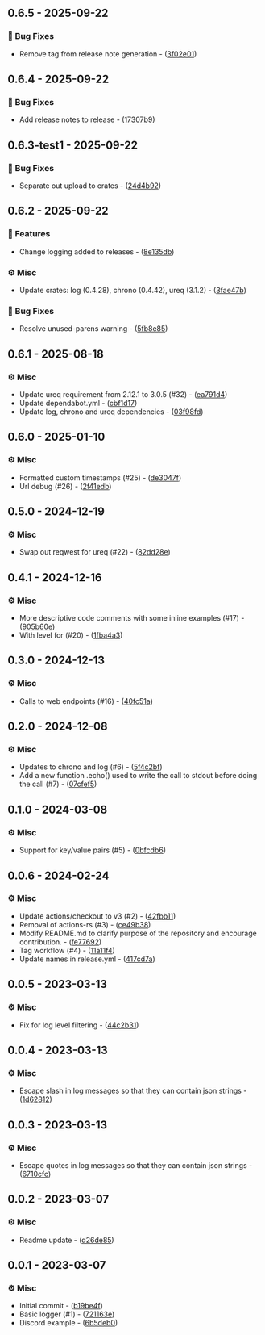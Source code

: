 ## 0.6.5 - 2025-09-22

### 🐛 Bug Fixes

- Remove tag from release note generation - ([3f02e01](https://github.com///commit/3f02e015a8c4012ca619e7ef3a5adb09f179948e))

## 0.6.4 - 2025-09-22

### 🐛 Bug Fixes

- Add release notes to release - ([17307b9](https://github.com///commit/17307b97d455ad103f8cbc978548bf8a5f84796e))

## 0.6.3-test1 - 2025-09-22

### 🐛 Bug Fixes

- Separate out upload to crates - ([24d4b92](https://github.com///commit/24d4b922ed48a7e64e27d30238862429fa7e225d))

## 0.6.2 - 2025-09-22

### 🚀 Features

- Change logging added to releases - ([8e135db](https://github.com///commit/8e135dbc28737ca9b4316e765140986965510951))

### ⚙️ Misc

- Update crates: log (0.4.28), chrono (0.4.42), ureq (3.1.2) - ([3fae47b](https://github.com///commit/3fae47b593ee7fd3e4fb40d00796b802d92d58da))

### 🐛 Bug Fixes

- Resolve unused-parens warning - ([5fb8e85](https://github.com///commit/5fb8e8520c71b4bd87a3f6ecc2ae9f8fc3e82815))

## 0.6.1 - 2025-08-18

### ⚙️ Misc

- Update ureq requirement from 2.12.1 to 3.0.5 (#32) - ([ea791d4](https://github.com///commit/ea791d4b585a28e787f0793fda01fc5aef1ff68a))
- Update dependabot.yml - ([cbf1d17](https://github.com///commit/cbf1d177227fb6439b037fed68a73cbd8c55cc45))
- Update log, chrono and ureq dependencies - ([03f98fd](https://github.com///commit/03f98fdcfe662d72a65f7aa057710c449b5a891b))

## 0.6.0 - 2025-01-10

### ⚙️ Misc

- Formatted custom timestamps (#25) - ([de3047f](https://github.com///commit/de3047f3fdb3ed67fd74fe28193dff7b7e6e13ea))
- Url debug (#26) - ([2f41edb](https://github.com///commit/2f41edbef097e250648deb86ed944c7796dce660))

## 0.5.0 - 2024-12-19

### ⚙️ Misc

- Swap out reqwest for ureq (#22) - ([82dd28e](https://github.com///commit/82dd28ebd61beeda7102459f47e6250fd0d01ae5))

## 0.4.1 - 2024-12-16

### ⚙️ Misc

- More descriptive code comments with some inline examples (#17) - ([905b60e](https://github.com///commit/905b60e6aa75b1d3e9e0b8e0d0ecb8e18254ee7f))
- With level for (#20) - ([1fba4a3](https://github.com///commit/1fba4a377db69cd17ad0e612e97f4372d501d58f))

## 0.3.0 - 2024-12-13

### ⚙️ Misc

- Calls to web endpoints (#16) - ([40fc51a](https://github.com///commit/40fc51ab0c64f0c4487d498fe717180cc8355ded))

## 0.2.0 - 2024-12-08

### ⚙️ Misc

- Updates to chrono and log (#6) - ([5f4c2bf](https://github.com///commit/5f4c2bf8bf4811a197f6949009b2541056276232))
- Add a new function .echo() used to write the call to stdout before doing the call (#7) - ([07cfef5](https://github.com///commit/07cfef5ad499d630d6b0354b4dd0753dbdd07bc8))

## 0.1.0 - 2024-03-08

### ⚙️ Misc

- Support for key/value pairs (#5) - ([0bfcdb6](https://github.com///commit/0bfcdb659fce712ca10b17af9655d072e42df7ef))

## 0.0.6 - 2024-02-24

### ⚙️ Misc

- Update actions/checkout to v3 (#2) - ([42fbb11](https://github.com///commit/42fbb1157cb3b69501b2c26ce029f933e236f393))
- Removal of actions-rs (#3) - ([ce49b38](https://github.com///commit/ce49b38173ed73ad907a9e49a2818ec6abcb8aec))
- Modify README.md to clarify purpose of the repository and encourage contribution. - ([fe77692](https://github.com///commit/fe7769257871d88ae0bab3df02349ab13f8659d5))
- Tag workflow (#4) - ([11a11f4](https://github.com///commit/11a11f4d1a7dfcf316d9ef57a2a6a77673259175))
- Update names in release.yml - ([417cd7a](https://github.com///commit/417cd7a122c2c7da492812af66a541191e9155b0))

## 0.0.5 - 2023-03-13

### ⚙️ Misc

- Fix for log level filtering - ([44c2b31](https://github.com///commit/44c2b310a969c65296dd7090e2fde52703b8735f))

## 0.0.4 - 2023-03-13

### ⚙️ Misc

- Escape slash in log messages so that they can contain json strings - ([1d62812](https://github.com///commit/1d62812cbadcc84402ce82029930c9df33a492e2))

## 0.0.3 - 2023-03-13

### ⚙️ Misc

- Escape quotes in log messages so that they can contain json strings - ([6710cfc](https://github.com///commit/6710cfcf945fa189c789fc4dd109f1ce48cfe536))

## 0.0.2 - 2023-03-07

### ⚙️ Misc

- Readme update - ([d26de85](https://github.com///commit/d26de857218d60dd63e757b97141b1029d5bb8c0))

## 0.0.1 - 2023-03-07

### ⚙️ Misc

- Initial commit - ([b19be4f](https://github.com///commit/b19be4f88c69557f58561027ef1f8f021caf85ac))
- Basic logger (#1) - ([721163e](https://github.com///commit/721163ec98d364c69e125567aef8fb7576c79610))
- Discord example - ([6b5deb0](https://github.com///commit/6b5deb07c116583a6958426d80ef3cc54cc745f2))

